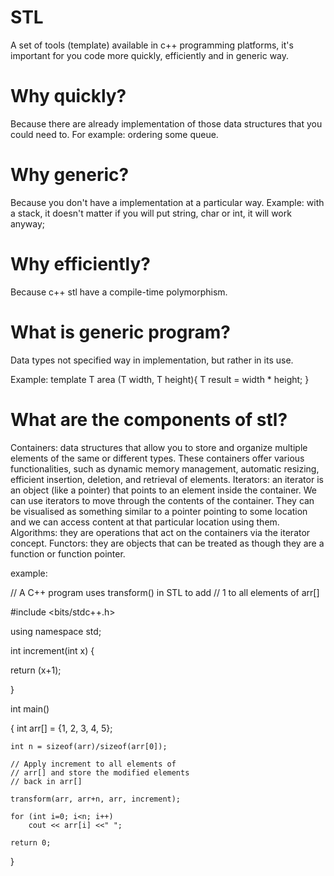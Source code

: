 # STL
A set of tools (template) available in c++ programming platforms, it's important for you code more quickly, efficiently and in generic way.

# Why quickly?
Because there are already implementation of those data structures that you could need to. For example: ordering some queue.

# Why generic?
Because you don't have a implementation at a particular way.
Example: with a stack, it doesn't matter if you will put string, char or int, it will work anyway;

# Why efficiently?
Because c++ stl have a compile-time polymorphism.

# What is generic program?
Data types not specified way in implementation, but rather in its use.

Example:
template <typename T>
T area (T width, T height){
    T result =   width * height;
}

# What are the components of stl?
Containers: data structures that allow you to store and organize multiple elements of the same or different types. These containers offer various functionalities, such as dynamic memory management, automatic resizing, efficient insertion, deletion, and retrieval of elements. 
Iterators: an iterator is an object (like a pointer) that points to an element inside the container. We can use iterators to move through the contents of the container. They can be visualised as something similar to a pointer pointing to some location and we can access content at that particular location using them.
Algorithms: they are operations that act on the containers via the iterator concept. 
Functors: they are objects that can be treated as though they are a function or function pointer.

example: 

// A C++ program uses transform() in STL to add 
// 1 to all elements of arr[]

#include <bits/stdc++.h>

using namespace std;
  
int increment(int x) { 

return (x+1);

}
  
int main()

{
    int arr[] = {1, 2, 3, 4, 5};
    
    int n = sizeof(arr)/sizeof(arr[0]);
    
    // Apply increment to all elements of
    // arr[] and store the modified elements
    // back in arr[]
    
    transform(arr, arr+n, arr, increment);
  
    for (int i=0; i<n; i++)
        cout << arr[i] <<" ";
  
    return 0;
}
